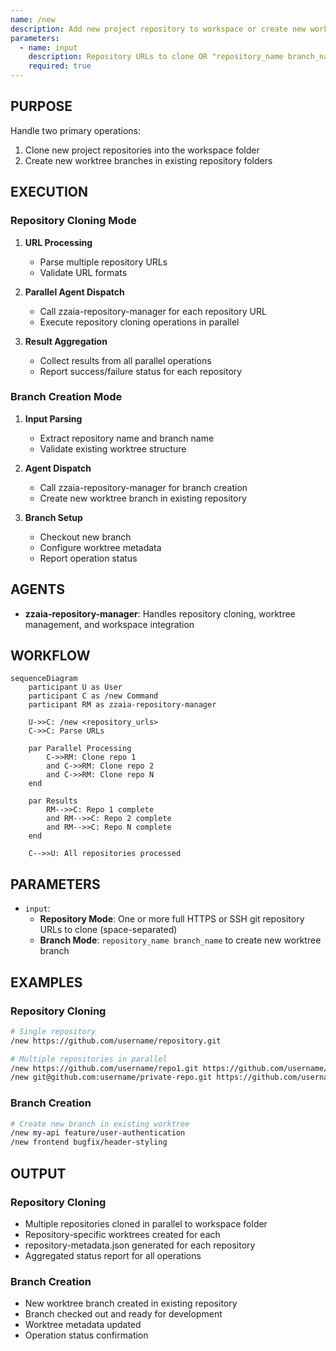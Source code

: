 ```yaml
---
name: /new
description: Add new project repository to workspace or create new worktree branch
parameters:
  - name: input
    description: Repository URLs to clone OR "repository_name branch_name" to create new worktree branch
    required: true
---
```


## PURPOSE

Handle two primary operations:
1. Clone new project repositories into the workspace folder
2. Create new worktree branches in existing repository folders

## EXECUTION

### Repository Cloning Mode
1. **URL Processing**
   - Parse multiple repository URLs
   - Validate URL formats

2. **Parallel Agent Dispatch**
   - Call zzaia-repository-manager for each repository URL
   - Execute repository cloning operations in parallel

3. **Result Aggregation**
   - Collect results from all parallel operations
   - Report success/failure status for each repository

### Branch Creation Mode
1. **Input Parsing**
   - Extract repository name and branch name
   - Validate existing worktree structure

2. **Agent Dispatch**
   - Call zzaia-repository-manager for branch creation
   - Create new worktree branch in existing repository

3. **Branch Setup**
   - Checkout new branch
   - Configure worktree metadata
   - Report operation status

## AGENTS

- **zzaia-repository-manager**: Handles repository cloning, worktree management, and workspace integration

## WORKFLOW

```mermaid
sequenceDiagram
    participant U as User
    participant C as /new Command
    participant RM as zzaia-repository-manager

    U->>C: /new <repository_urls>
    C->>C: Parse URLs

    par Parallel Processing
        C->>RM: Clone repo 1
        and C->>RM: Clone repo 2
        and C->>RM: Clone repo N
    end

    par Results
        RM-->>C: Repo 1 complete
        and RM-->>C: Repo 2 complete
        and RM-->>C: Repo N complete
    end

    C-->>U: All repositories processed
```

## PARAMETERS

- `input`:
  - **Repository Mode**: One or more full HTTPS or SSH git repository URLs to clone (space-separated)
  - **Branch Mode**: `repository_name branch_name` to create new worktree branch

## EXAMPLES

### Repository Cloning
```bash
# Single repository
/new https://github.com/username/repository.git

# Multiple repositories in parallel
/new https://github.com/username/repo1.git https://github.com/username/repo2.git
/new git@github.com:username/private-repo.git https://github.com/username/public-repo.git
```

### Branch Creation
```bash
# Create new branch in existing worktree
/new my-api feature/user-authentication
/new frontend bugfix/header-styling
```

## OUTPUT

### Repository Cloning
- Multiple repositories cloned in parallel to workspace folder
- Repository-specific worktrees created for each
- repository-metadata.json generated for each repository
- Aggregated status report for all operations

### Branch Creation
- New worktree branch created in existing repository
- Branch checked out and ready for development
- Worktree metadata updated
- Operation status confirmation
